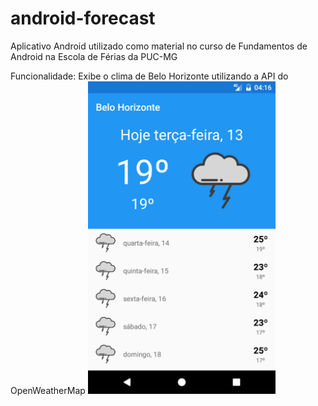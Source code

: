 # android-forecast
Aplicativo Android utilizado como material no curso de Fundamentos de Android na Escola de Férias da PUC-MG

Funcionalidade:
Exibe o clima de Belo Horizonte utilizando a API do OpenWeatherMap
<img src="https://github.com/Rafaellg/android-forecast/blob/master/imgs/screenshot_13_12_2016.png?raw=true" width="300"/>

